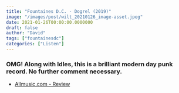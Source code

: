 ```yaml
---
title: "Fountaines D.C. - Dogrel (2019)"
image: "/images/post/wilt_20210126_image-asset.jpeg"
date: 2021-01-26T00:00:00.0000000
draft: false
author: "David"
tags: ["fountainesdc"]
categories: ["Listen"]
---
```

### OMG! Along with Idles, this is a brilliant modern day punk record. No further comment necessary.

-  [Allmusic.com - Review](https://www.allmusic.com/album/dogrel-mw0003248275)